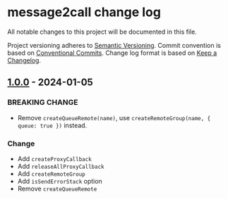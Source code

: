 # message2call change log

All notable changes to this project will be documented in this file.

Project versioning adheres to [Semantic Versioning](http://semver.org/).
Commit convention is based on [Conventional Commits](http://conventionalcommits.org).
Change log format is based on [Keep a Changelog](http://keepachangelog.com/).

## [1.0.0](https://github.com/lyswhut/message2call/compare/v0.1.3...v1.0.0) - 2024-01-05

### BREAKING CHANGE

- Remove `createQueueRemote(name)`, use `createRemoteGroup(name, { queue: true })` instead.

### Change

- Add `createProxyCallback`
- Add `releaseAllProxyCallback`
- Add `createRemoteGroup`
- Add `isSendErrorStack` option
- Remove `createQueueRemote`
